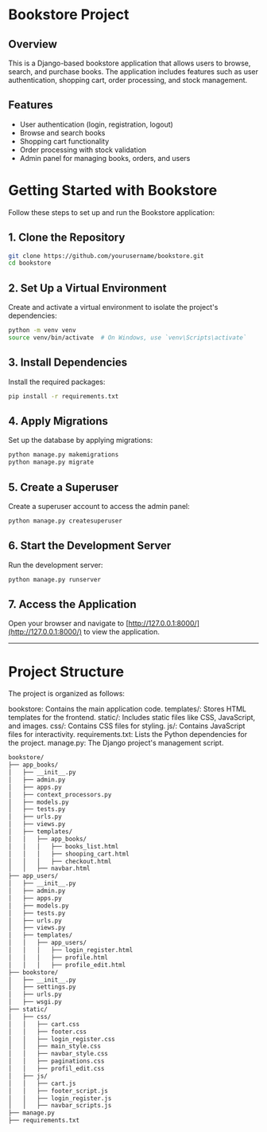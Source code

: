 # Bookstore Project

## Overview

This is a Django-based bookstore application that allows users to browse, search, and purchase books. The application includes features such as user authentication, shopping cart, order processing, and stock management.

## Features

- User authentication (login, registration, logout)
- Browse and search books
- Shopping cart functionality
- Order processing with stock validation
- Admin panel for managing books, orders, and users



# Getting Started with Bookstore

Follow these steps to set up and run the Bookstore application:

## 1. Clone the Repository
```sh
git clone https://github.com/yourusername/bookstore.git
cd bookstore
```

## 2. Set Up a Virtual Environment
Create and activate a virtual environment to isolate the project's dependencies:
```sh
python -m venv venv
source venv/bin/activate  # On Windows, use `venv\Scripts\activate`
```

## 3. Install Dependencies
Install the required packages:
```sh
pip install -r requirements.txt
```

## 4. Apply Migrations
Set up the database by applying migrations:
```sh
python manage.py makemigrations
python manage.py migrate
```

## 5. Create a Superuser
Create a superuser account to access the admin panel:
```sh
python manage.py createsuperuser
```

## 6. Start the Development Server
Run the development server:
```sh
python manage.py runserver
```

## 7. Access the Application
Open your browser and navigate to [http://127.0.0.1:8000/](http://127.0.0.1:8000/) to view the application.

---

# Project Structure
The project is organized as follows:

bookstore: Contains the main application code.
templates/: Stores HTML templates for the frontend.
static/: Includes static files like CSS, JavaScript, and images.
css/: Contains CSS files for styling.
js/: Contains JavaScript files for interactivity.
requirements.txt: Lists the Python dependencies for the project.
manage.py: The Django project's management script.

```sh
bookstore/
├── app_books/
│   ├── __init__.py
│   ├── admin.py
│   ├── apps.py
│   ├── context_processors.py
│   ├── models.py
│   ├── tests.py
│   ├── urls.py
│   ├── views.py
│   ├── templates/
│   │   ├── app_books/
│   │   │   ├── books_list.html
│   │   │   ├── shooping_cart.html
│   │   │   ├── checkout.html
│   │   ├── navbar.html
├── app_users/
│   ├── __init__.py
│   ├── admin.py
│   ├── apps.py
│   ├── models.py
│   ├── tests.py
│   ├── urls.py
│   ├── views.py
│   ├── templates/
│   │   ├── app_users/
│   │   │   ├── login_register.html
│   │   │   ├── profile.html
│   │   │   ├── profile_edit.html
├── bookstore/
│   ├── __init__.py
│   ├── settings.py
│   ├── urls.py
│   ├── wsgi.py
├── static/
│   ├── css/
│   │   ├── cart.css
│   │   ├── footer.css
│   │   ├── login_register.css
│   │   ├── main_style.css
│   │   ├── navbar_style.css
│   │   ├── paginations.css
│   │   ├── profil_edit.css
│   ├── js/
│   │   ├── cart.js
│   │   ├── footer_script.js
│   │   ├── login_register.js
│   │   ├── navbar_scripts.js 
├── manage.py
├── requirements.txt
```